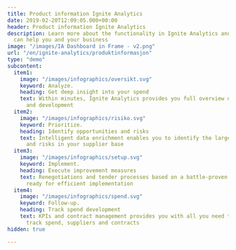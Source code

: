 ```yaml
---
title: Product information Ignite Analytics
date: 2019-02-20T12:09:05.000+00:00
header: Product information Ignite Analytics
description: Learn more about the functionality in Ignite Analytics and how the platform
  can help you and your business
image: "/images/IA Dashboard in Frame - v2.png"
url: "/en/ignite-analytics/produktinformasjon"
type: "demo"
subcontent:
  item1:
    image: "/images/infographics/oversikt.svg"
    keyword: Analyze.
    heading: Get deep insight into your spend
    text: Within minutes, Ignite Analytics provides you full overview of spend composition
      and development
  item2:
    image: "/images/infographics/risiko.svg"
    keyword: Prioritize.
    heading: Identify opportunities and risks
    text: Intelligent data enrichment enables you to identify the largest opportunities
      and risks in your supplier base
  item3:
    image: "/images/infographics/setup.svg"
    keyword: Implement.
    heading: Execute improvement measures
    text: Renegotiations and tender processes based on a battle-proven approach are
      ready for efficient implementation
  item4:
    image: "/images/infographics/spend.svg"
    keyword: Follow-up.
    heading: Track spend development
    text: KPIs and contract management provides you with all you need to systematically
      track spend, suppliers and contracts
hidden: true

---
```

<script>
document.addEventListener('DOMContentLoaded', () => {
hbspt.forms.create({
portalId: "4304957",
formId: "8f2b93f7-bc8d-4bab-a5c4-98862e986fa0"
});
});

</script>